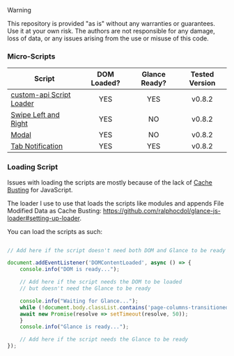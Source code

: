 > [!Warning]
>
> This repository is provided "as is" without any warranties or guarantees. Use it at your own risk. The authors are not responsible for any damage, loss of data, or any issues arising from the use or misuse of this code.

### Micro-Scripts

| Script | DOM Loaded? | Glance Ready? | Tested Version |
| ------ | :--------: | :--------: | :--------: |
| [custom-api Script Loader](custom-api-script-loader/) | YES | YES | v0.8.2 |
| [Swipe Left and Right](swipe-left-and-right/) | YES | NO | v0.8.2  |
| [Modal](modal/) | YES | NO | v0.8.2  |
| [Tab Notification](tab-notification/) | YES | YES | v0.8.2  |

### Loading Script
Issues with loading the scripts are mostly because of the lack of [Cache Busting](https://www.keycdn.com/support/what-is-cache-busting) for JavaScript.

The loader I use to use that loads the scripts like modules and appends File Modified Data as Cache Busting: https://github.com/ralphocdol/glance-js-loader#setting-up-loader.

You can load the scripts as such:

```javascript

// Add here if the script doesn't need both DOM and Glance to be ready

document.addEventListener('DOMContentLoaded', async () => {
    console.info("DOM is ready...");

    // Add here if the script needs the DOM to be loaded 
    // but doesn't need the Glance to be ready

    console.info("Waiting for Glance...");
    while (!document.body.classList.contains('page-columns-transitioned')) {
    await new Promise(resolve => setTimeout(resolve, 50));
    }
    console.info("Glance is ready...");

    // Add here if the script needs the Glance to be ready
});